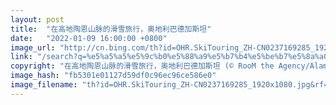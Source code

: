 ```yaml
---
layout: post
title:  "在高地陶恩山脉的滑雪旅行，奥地利巴德加斯坦"
date:   "2022-01-09 16:00:00 +0800"
image_url: "http://cn.bing.com/th?id=OHR.SkiTouring_ZH-CN0237169285_1920x1080.jpg&rf=LaDigue_1920x1080.jpg&pid=hp"
link: "/search?q=%e5%a5%a5%e5%9c%b0%e5%88%a9%e5%b7%b4%e5%be%b7%e5%8a%a0%e6%96%af%e5%9d%a6&form=hpcapt&mkt=zh-cn"
copyright: "在高地陶恩山脉的滑雪旅行，奥地利巴德加斯坦 (© RooM the Agency/Alamy)"
image_hash: "fb5301e01127d59df0c96ec96ce586e0"
image_filename: "th?id=OHR.SkiTouring_ZH-CN0237169285_1920x1080.jpg&rf=LaDigue_1920x1080.jpg&pid=hp"
---
```

